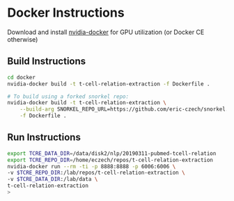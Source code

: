 # Docker Instructions

Download and install [nvidia-docker](https://github.com/NVIDIA/nvidia-docker) for GPU 
utilization (or Docker CE otherwise)

## Build Instructions

```bash
cd docker
nvidia-docker build -t t-cell-relation-extraction -f Dockerfile .

# To build using a forked snorkel repo:
nvidia-docker build -t t-cell-relation-extraction \
    --build-arg SNORKEL_REPO_URL=https://github.com/eric-czech/snorkel.git#egg=snorkel \
    -f Dockerfile .
```

## Run Instructions

```bash
export TCRE_DATA_DIR=/data/disk2/nlp/20190311-pubmed-tcell-relation
export TCRE_REPO_DIR=/home/eczech/repos/t-cell-relation-extraction
nvidia-docker run --rm -ti -p 8888:8888 -p 6006:6006 \
-v $TCRE_REPO_DIR:/lab/repos/t-cell-relation-extraction \
-v $TCRE_DATA_DIR:/lab/data \
t-cell-relation-extraction
> 
```
